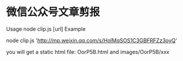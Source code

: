 # 微信公众号文章剪报

Usage
node clip.js [url]
Example

node clip.js 'http://mp.weixin.qq.com/s/HolMqSOS1C3GBFRFZz3oyQ'

you will get a static html file:
OorP5B.html and images/OorP5B/xxx
